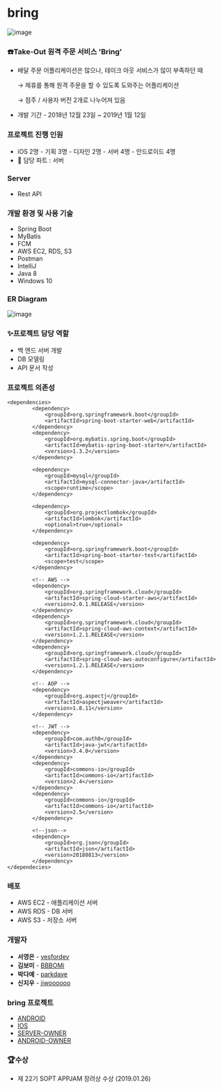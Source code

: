 # bring

![image](https://user-images.githubusercontent.com/31542907/114298472-9571ef80-9af1-11eb-86b8-e9399a074dba.png)

### ☎️Take-Out 원격 주문 서비스 'Bring'

- 배달 주문 어플리케이션은 많으나, 테이크 아웃 서비스가 많이 부족하던 때

    → 제휴를 통해 원격 주문을 할 수 있도록 도와주는 어플리케이션

    → 점주 / 사용자 버전 2개로 나누어져 있음

- 개발 기간 - 2018년 12월 23일 ~ 2019년 1월 12일

### 프로젝트 진행 인원

- iOS 2명 - 기획 3명 - 디자인 2명 - 서버 4명 - 안드로이드 4명
- 🍞 담당 파트 : 서버

### Server

- Rest API

### 개발 환경 및 사용 기술

- Spring Boot
- MyBatis
- FCM
- AWS EC2, RDS, S3
- Postman
- IntelliJ
- Java 8
- Windows 10

### ER Diagram

![image](https://user-images.githubusercontent.com/31542907/114298517-c05c4380-9af1-11eb-9f71-2a2b80b08e73.png)

### ✨프로젝트 담당 역할

- 백 엔드 서버 개발
- DB 모델링
- API 문서 작성

### 프로젝트 의존성

```
<dependencies>
        <dependency>
            <groupId>org.springframework.boot</groupId>
            <artifactId>spring-boot-starter-web</artifactId>
        </dependency>
        <dependency>
            <groupId>org.mybatis.spring.boot</groupId>
            <artifactId>mybatis-spring-boot-starter</artifactId>
            <version>1.3.2</version>
        </dependency>

        <dependency>
            <groupId>mysql</groupId>
            <artifactId>mysql-connector-java</artifactId>
            <scope>runtime</scope>
        </dependency>

        <dependency>
            <groupId>org.projectlombok</groupId>
            <artifactId>lombok</artifactId>
            <optional>true</optional>
        </dependency>

        <dependency>
            <groupId>org.springframework.boot</groupId>
            <artifactId>spring-boot-starter-test</artifactId>
            <scope>test</scope>
        </dependency>

        <!-- AWS -->
        <dependency>
            <groupId>org.springframework.cloud</groupId>
            <artifactId>spring-cloud-starter-aws</artifactId>
            <version>2.0.1.RELEASE</version>
        </dependency>
        <dependency>
            <groupId>org.springframework.cloud</groupId>
            <artifactId>spring-cloud-aws-context</artifactId>
            <version>1.2.1.RELEASE</version>
        </dependency>
        <dependency>
            <groupId>org.springframework.cloud</groupId>
            <artifactId>spring-cloud-aws-autoconfigure</artifactId>
            <version>1.2.1.RELEASE</version>
        </dependency>

        <!-- AOP -->
        <dependency>
            <groupId>org.aspectj</groupId>
            <artifactId>aspectjweaver</artifactId>
            <version>1.8.11</version>
        </dependency>

        <!-- JWT -->
        <dependency>
            <groupId>com.auth0</groupId>
            <artifactId>java-jwt</artifactId>
            <version>3.4.0</version>
        </dependency>
        <dependency>
            <groupId>commons-io</groupId>
            <artifactId>commons-io</artifactId>
            <version>2.4</version>
        </dependency>
        <dependency>
            <groupId>commons-io</groupId>
            <artifactId>commons-io</artifactId>
            <version>2.5</version>
        </dependency>

        <!--json-->
        <dependency>
            <groupId>org.json</groupId>
            <artifactId>json</artifactId>
            <version>20180813</version>
        </dependency>
</dependecies>

```

### 배포

- AWS EC2 - 애플리케이션 서버
- AWS RDS - DB 서버
- AWS S3 - 저장소 서버

### 개발자

- **서영은** - [yesfordev](https://github.com/yesfordev)
- **김보미** - [BBBOMi](https://github.com/BBBOMi)
- **박다예** - [parkdaye](https://github.com/parkdaye)
- **신지우** - [jiwoooooo](https://github.com/jiwoooooo)

### bring 프로젝트

- [ANDROID](https://github.com/Bring-SOPT/Wonder-Android)
- [IOS](https://github.com/Bring-SOPT/Wonder-iOS)
- [SERVER-OWNER](https://github.com/BBBOMi/Wonder-Server-Owner)
- [ANDROID-OWNER](https://github.com/Bring-SOPT/Wonder-Android-Owner)

### 🏆수상

- 제 22기 SOPT APPJAM 장려상 수상 (2019.01.26)
